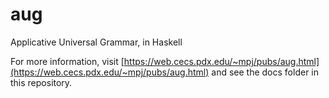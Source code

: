 # aug
Applicative Universal Grammar, in Haskell

For more information, visit [https://web.cecs.pdx.edu/~mpj/pubs/aug.html](https://web.cecs.pdx.edu/~mpj/pubs/aug.html) and see the docs folder in this repository.
